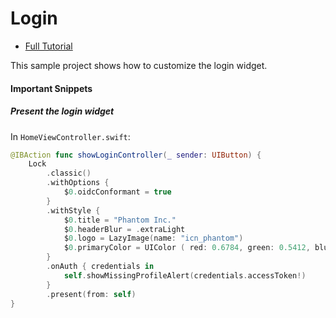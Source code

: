 # Login

- [Full Tutorial](https://auth0.com/docs/quickstart/native/ios-swift/08-customizing-lock)

This sample project shows how to customize the login widget.

#### Important Snippets

##### Present the login widget

In `HomeViewController.swift`:

```swift
@IBAction func showLoginController(_ sender: UIButton) {
    Lock
        .classic()
        .withOptions {
            $0.oidcConformant = true
        }
        .withStyle {
            $0.title = "Phantom Inc."
            $0.headerBlur = .extraLight
            $0.logo = LazyImage(name: "icn_phantom")
            $0.primaryColor = UIColor ( red: 0.6784, green: 0.5412, blue: 0.7333, alpha: 1.0 )
        }
        .onAuth { credentials in
            self.showMissingProfileAlert(credentials.accessToken!)
        }
        .present(from: self)
}
```
